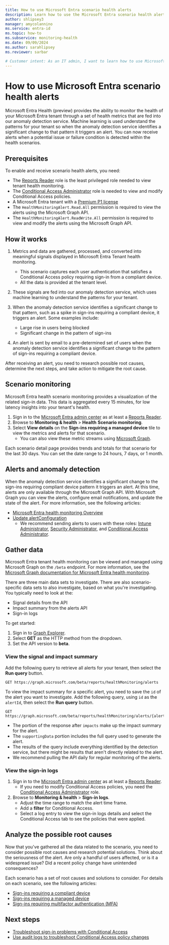 ```yaml
---
title: How to use Microsoft Entra scenario health alerts
description: Learn how to use the Microsoft Entra scenario health alerts to monitor and improve the health of your tenant.
author: shlipsey3
manager: amycolannino
ms.service: entra-id
ms.topic: how-to
ms.subservice: monitoring-health
ms.date: 09/09/2024
ms.author: sarahlipsey
ms.reviewer: sarbar

# Customer intent: As an IT admin, I want to learn how to use Microsoft Entra scenario health to monitor and improve the health of my tenant.
---
```


# How to use Microsoft Entra scenario health alerts

Microsoft Entra Health (preview) provides the ability to monitor the health of your Microsoft Entra tenant through a set of health metrics that are fed into our anomaly detection service. Machine learning is used understand the patterns for your tenant so when the anomaly detection service identifies a significant change to that pattern it triggers an alert. You can now receive alerts when a potential issue or failure condition is detected within the health scenarios.

## Prerequisites

To enable and receive scenario health alerts, you need:

- The [Reports Reader](../role-based-access-control/permissions-reference.md#reports-reader) role is the least privileged role needed to view tenant health monitoring.
- The [Conditional Access Administrator](../role-based-access-control/permissions-reference.md#conditional-access-administrator) role is needed to view and modify Conditional Access policies.
- A Microsoft Entra tenant with a [Premium P1 license](~/fundamentals/get-started-premium.md)
- The `HealthMonitoringAlert.Read.All` permission is required to view the alerts using the Microsoft Graph API.
- The `HealthMonitoringAlert.ReadWrite.All` permission is required to view and modify the alerts using the Microsoft Graph API.

## How it works

1. Metrics and data are gathered, processed, and converted into meaningful signals displayed in Microsoft Entra Tenant health monitoring.
    - This scenario captures each user authentication that satisfies a Conditional Access policy requiring sign-in from a compliant device.
    - All the data is provided at the tenant level.

1. These signals are fed into our anomaly detection service, which uses machine learning to understand the patterns for your tenant.

1. When the anomaly detection service identifies a significant change to that pattern, such as a spike in sign-ins requiring a compliant device, it triggers an alert. Some examples include:
    - Large rise in users being blocked
    - Significant change in the pattern of sign-ins    

1. An alert is sent by email to a pre-determined set of users when the anomaly detection service identifies a significant change to the pattern of sign-ins requiring a compliant device. 

After receiving an alert, you need to research possible root causes, determine the next steps, and take action to mitigate the root cause.

## Scenario monitoring

Microsoft Entra health scenario monitoring provides a visualization of the related sign-in data. This data is aggregated every 15 minutes, for low latency insights into your tenant's health. 

1. Sign in to the [Microsoft Entra admin center](https://entra.microsoft.com) as at least a [Reports Reader](../role-based-access-control/permissions-reference.md#reports-reader).
1. Browse to **Monitoring & health** > **Health** **Scenario monitoring**.
1. Select **View details** on the **Sign-ins requiring a managed device** tile to view the metrics and alerts for that scenario.
    - You can also view these metric streams using [Microsoft Graph](/graph/api//resources/serviceactivity?view=graph-rest-beta&preserve-view=true). 

Each scenario detail page provides trends and totals for that scenario for the last 30 days. You can set the date range to 24 hours, 7 days, or 1 month.

## Alerts and anomaly detection

When the anomaly detection service identifies a significant change to the sign-ins requiring compliant device pattern it triggers an alert. At this time, alerts are only available through the Microsoft Graph API. With Microsoft Graph you can view the alerts, configure email notifications, and update the state of the alert. For more information, see the following articles:

- [Microsoft Entra health monitoring Overview](/graph/api/resources/healthmonitoring-overview?view=graph-rest-beta&preserve-view=true)
- [Update alertConfiguration](/graph/api/healthmonitoring-alertconfiguration-update?view=graph-rest-beta&preserve-view=true)
    - We recommend sending alerts to users with these roles: [Intune Administrator](../role-based-access-control/permissions-reference.md#intune-administrator), [Security Administrator](../role-based-access-control/permissions-reference.md#security-administrator), and [Conditional Access Administrator](../role-based-access-control/permissions-reference.md#conditional-access-administrator).

## Gather data

Microsoft Entra tenant health monitoring can be viewed and managed using Microsoft Graph on the `/beta` endpoint. For more information, see the [Microsoft Graph documentation for Microsoft Entra health monitoring](/graph/api/resources/healthmonitoring-overview).

There are three main data sets to investigate. There are also scenario-specific data sets to also investigate, based on what you're investigating. You typically need to look at the:

- Signal details from the API
- Impact summary from the alerts API
- Sign-in logs

To get started:

1. Sign in to [Graph Explorer](https://aka.ms/ge).
1. Select **GET** as the HTTP method from the dropdown.
1. Set the API version to **beta**.

### View the signal and impact summary

Add the following query to retrieve all alerts for your tenant, then select the **Run query** button.

```http
GET https://graph.microsoft.com/beta/reports/healthMonitoring/alerts
```

To view the impact summary for a specific alert, you need to save the `id` of the alert you want to investigate. Add the following query, using `id` as the `alertId`, then select the **Run query** button.

```http
GET https://graph.microsoft.com/beta/reports/healthMonitoring/alerts/{alertId}
```

- The portion of the response after `impacts` make up the impact summary for the alert.
- The `supportingData` portion includes the full query used to generate the alert.
- The results of the query include everything identified by the detection service, but there might be results that aren't directly related to the alert.
- We recommend pulling the API daily for regular monitoring of the alerts.



### View the sign-in logs

1. Sign in to the [Microsoft Entra admin center](https://entra.microsoft.com) as at least a [Reports Reader](../role-based-access-control/permissions-reference.md#reports-reader).
    - If you need to modify Conditional Access policies, you need the [Conditional Access Administrator](../role-based-access-control/permissions-reference.md#conditional-access-administrator) role.
1. Browse to **Monitoring & health** > **Sign-in logs**.
    - Adjust the time range to match the alert time frame.
    - Add a **filter** for Conditional Access.
    - Select a log entry to view the sign-in logs details and select the Conditional Access tab to see the policies that were applied.

## Analyze the possible root causes

Now that you've gathered all the data related to the scenario, you need to consider possible root causes and research potential solutions. Think about the seriousness of the alert. Are only a handful of users affected, or is it a widespread issue? Did a recent policy change have unintended consequences?

Each scenario has a set of root causes and solutions to consider. For details on each scenario, see the following articles:

- [Sign-ins requiring a compliant device](scenario-health-sign-ins-compliant-device.md)
- [Sign-ins requiring a managed device](scenario-health-sign-ins-managed-device.md)
- [Sign-ins requiring multifactor authentication (MFA)](scenario-health-sign-ins-mfa.md)

## Next steps

- [Troubleshoot sign-in problems with Conditional Access](../conditional-access/troubleshoot-conditional-access.md)
- [Use audit logs to troubleshoot Conditional Access policy changes](../conditional-access/troubleshoot-policy-changes-audit-log.md)
